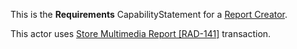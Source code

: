 This is the **Requirements** CapabilityStatement for a [Report Creator](volume-1.html#152111-report-creator).

This actor uses [Store Multimedia Report \[RAD-141\]](RAD-141.html) transaction.